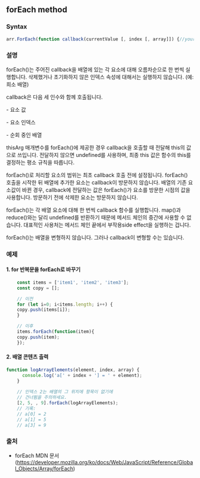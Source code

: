 ## forEach method



### Syntax

~~~javascript
arr.ForEach(function callback(currentValue [, index [, array]]) {//your iterator}[, thisArg]);
~~~



### 설명

forEach()는 주어진 callback을 배열에 있는 각 요소에 대해 오름차순으로 한 번씩 실행합니다. 삭제했거나 초기화하지 않은 인덱스 속성에 대해서는 실행하지 않습니다. (예: 희소 배열)

callback은 다음 세 인수와 함께 호출됩니다.

\- 요소 값

\- 요소 인덱스

\- 순회 중인 배열

thisArg 매개변수를 forEach()에 제공한 경우 callback을 호출할 때 전달해 this의 값으로 쓰입니다. 전달하지 않으면 undefined를 사용하며, 최종 this 값은 함수의 this를 결정하는 평소 규칙을 따릅니다.

forEach()로 처리할 요소의 범위는 최초 callback 호출 전에 설정됩니다. forEach() 호출을 시작한 뒤 배열에 추가한 요소는 callback이 방문하지 않습니다. 배열의 기존 요소값이 바뀐 경우, callback에 전달하는 값은 forEach()가 요소를 방문한 시점의 값을 사용합니다. 방문하기 전에 삭제한 요소는 방문하지 않습니다.

forEach()는 각 배열 요소에 대해 한 번씩 callback 함수를 실행합니다. map()과 reduce()와는 달리 undefined를 반환하기 때문에 메서드 체인의 중간에 사용할 수 없습니다. 대표적인 사용처는 메서드 체인 끝에서 부작용side effect을 실행하는 겁니다.

forEach()는 배열을 변형하지 않습니다. 그러나 callback이 변형할 수는 있습니다.



### 예제

#### 1. for 반복문을 forEach로 바꾸기

~~~javascript
    const items = ['item1', 'item2', 'item3'];
    const copy = [];

    // 이전
    for (let i=0; i<items.length; i++) {
    copy.push(items[i]);
    }

    // 이후
    items.forEach(function(item){
    copy.push(item);
    });
~~~



#### 2. 배열 콘텐츠 출력

~~~javascript
function logArrayElements(element, index, array) {
      console.log('a[' + index + '] = ' + element);
    }
    
    // 인덱스 2는 배열의 그 위치에 항목이 없기에
    // 건너뜀을 주의하세요.
    [2, 5, , 9].forEach(logArrayElements);
    // 기록:
    // a[0] = 2
    // a[1] = 5
    // a[3] = 9
~~~



### 출처

- forEach MDN 문서 (https://developer.mozilla.org/ko/docs/Web/JavaScript/Reference/Global_Objects/Array/forEach)